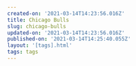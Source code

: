 ```yaml
---
created-on: '2021-03-14T14:23:56.016Z'
title: Chicago Bulls
slug: chicago-bulls
updated-on: '2021-03-14T14:23:56.016Z'
published-on: '2021-03-14T14:25:40.055Z'
layout: '[tags].html'
tags: tags
---
```



